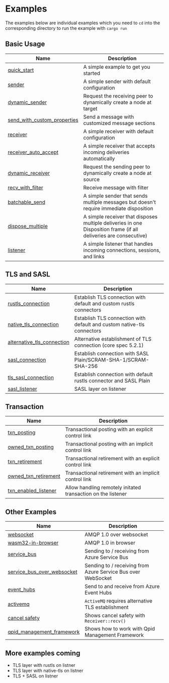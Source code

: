 # Examples

The examples below are individual examples which you need to `cd` into the corresponding directory to run the example with `cargo run`

## Basic Usage

| Name | Description |
|------|-------------|
|[quick_start](./quick_start)|A simple example to get you started |
|[sender](./sender/) | A simple sender with default configuration |
|[dynamic_sender](./dynamic_sender) | Request the receiving peer to dynamically create a node at target |
|[send_with_custom_properties](./send_with_custom_properties) | Send a message with customized message sections |
|[receiver](./receiver/) | A simple receiver with default configuration |
|[receiver_auto_accept](./receiver_auto_accept/) | A simple receiver that accepts incoming deliveries automatically |
|[dynamic_receiver](./dynamic_receiver) | Request the sending peer to dynamically create a node at source |
|[recv_with_filter](./recv_with_filter) | Receive message with filter |
|[batchable_send](./batchable_send/)| A simple sender that sends multiple messages but doesn't require immediate disposition |
|[dispose_multiple](./dispose_multiple) | A simple receiver that disposes multiple deliveries in one Disposition frame (if all deliveries are consecutive) |
|[listener](./listener)| A simple listener that handles incoming connections, sessions, and links |

## TLS and SASL

| Name | Description |
|------|-------------|
|[rustls_connection](./rustls_connection/)|Establish TLS connection with default and custom rustls connectors|
|[native_tls_connection](./native_tls_connection)|Establish TLS connection with default and custom native-tls connectors |
|[alternative_tls_connection](./alternative_tls_connection/)|Alternative establishment of TLS connection (core spec 5.2.1)|
|[sasl_connection](./sasl_connection/) |Establish connection with SASL Plain/SCRAM-SHA-1/SCRAM-SHA-256|
|[tls_sasl_connection](./tls_sasl_connection/) |Establish connection with default rustls connector and SASL Plain|
|[sasl_listener](./sasl_listener/) |SASL layer on listener|

## Transaction

| Name | Description |
|------|-------------|
|[txn_posting](./txn_posting/)|Transactional posting with an explicit control link|
|[owned_txn_posting](./owned_txn_posting)|Transactional posting with an implicit control link|
|[txn_retirement](./txn_retirement)|Transactional retirement with an explicit control link|
|[owned_txn_retirement](./owned_txn_retirement)|Transactional retirement with an implicit control link|
|[txn_enabled_listener](./txn_enabled_listener/)|Allow handling remotely initated transaction on the listener|

## Other Examples

| Name | Description |
|------|-------------|
|[websocket](./websocket/) | AMQP 1.0 over websocket |
|[wasm32-in-browser](./wasm32-in-browser/) | AMQP 1.0 in browser |
|[service_bus](./service_bus/) | Sending to / receiving from Azure Service Bus |
|[service_bus_over_websocket](./service_bus_over_websocket) | Sending to / receiving from Azure Service Bus over WebSocket |
|[event_hubs](./event_hubs) | Send to and receive from Azure Event Hubs |
|[activemq](./activemq)| `ActiveMQ` requires alternative TLS establishment |
|[cancel safety](./cancel_safety)| Shows cancel safety with `Receiver::recv()` |
|[qpid_management_framework](./qpid_management_framework)| Shows how to work with Qpid Management Framework |

## More examples coming

- TLS layer with rustls on listner
- TLS layer with native-tls on listner
- TLS + SASL on listner

